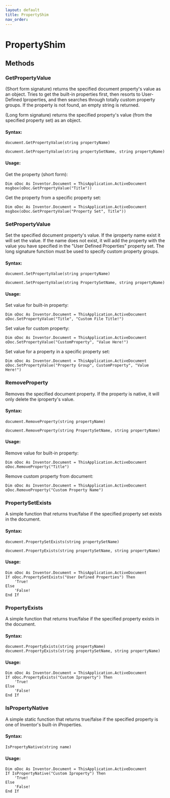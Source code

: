 ```yaml
---
layout: default
title: PropertyShim
nav_order: 
---
```


# PropertyShim

## Methods

### GetPropertyValue

(Short form signature) returns the specified document property's value as an object.  Tries to get the built-in properties first, then resorts to User-Defined Iproperties, and then searches through totally custom property groups.  If the property is not found, an empty string is returned.

(Long form signature) returns the specified property's value (from the specified property set) as an object.

#### Syntax:

    document.GetPropertyValue(string propertyName)

    document.GetPropertyValue(string propertySetName, string propertyName)

#### Usage:

Get the property (short form):

    Dim oDoc As Inventor.Document = ThisApplication.ActiveDocument
    msgbox(oDoc.GetPropertyValue("Title"))  

Get the property from a specific property set:

    Dim oDoc As Inventor.Document = ThisApplication.ActiveDocument
    msgbox(oDoc.GetPropertyValue("Property Set", Title"))  


### SetPropertyValue

Set the specified document property's value.  If the iproperty name exist it will set the value.  If the name does not exist, it will add the property with the value you have specified in the "User Defined Properties" property set.  The long signature function must be used to specify custom property groups.

#### Syntax:

    document.SetPropertyValue(string propertyName)

    document.SetPropertyValue(string PropertySetName, string propertyName)

#### Usage:

Set value for built-in property:

    Dim oDoc As Inventor.Document = ThisApplication.ActiveDocument
    oDoc.SetPropertyValue("Title", "Custom File Title!")    

Set value for custom property:

    Dim oDoc As Inventor.Document = ThisApplication.ActiveDocument
    oDoc.SetPropertyValue("CustomProperty", "Value Here!")    

Set value for a property in a specific property set:

    Dim oDoc As Inventor.Document = ThisApplication.ActiveDocument
    oDoc.SetPropertyValue("Property Group", CustomProperty", "Value Here!")    


### RemoveProperty

Removes the specified document property.  If the property is native, it will only delete the iproperty's value.

#### Syntax:

    document.RemoveProperty(string propertyName)

    document.RemoveProperty(string PropertySetName, string propertyName)

#### Usage:

Remove value for built-in property:

    Dim oDoc As Inventor.Document = ThisApplication.ActiveDocument
    oDoc.RemoveProperty("Title")

Remove custom property from document:

    Dim oDoc As Inventor.Document = ThisApplication.ActiveDocument
    oDoc.RemoveProperty("Custom Property Name") 


### PropertySetExists

A simple function that returns true/false if the specified property set exists in the document.

#### Syntax:
    document.PropertySetExists(string propertySetName)

    document.PropertyExists(string propertySetName, string propertyName)

#### Usage:

    Dim oDoc As Inventor.Document = ThisApplication.ActiveDocument
    If oDoc.PropertySetExists("User Defined Properties") Then
        'True!
    Else
        'False!
    End If


### PropertyExists

A simple function that returns true/false if the specified property exists in the document.

#### Syntax:

    document.PropertyExists(string propertyName)
    document.PropertyExists(string propertySetName, string propertyName)

#### Usage:

    Dim oDoc As Inventor.Document = ThisApplication.ActiveDocument
    If oDoc.PropertyExists("Custom Iproperty") Then
        'True!
    Else
        'False!
    End If

### IsPropertyNative

A simple static function that returns true/false if the specified property is one of Inventor's built-in iProperties.

#### Syntax:

    IsPropertyNative(string name)
    
#### Usage:

    Dim oDoc As Inventor.Document = ThisApplication.ActiveDocument
    If IsPropertyNative("Custom Iproperty") Then
        'True!
    Else
        'False!
    End If

